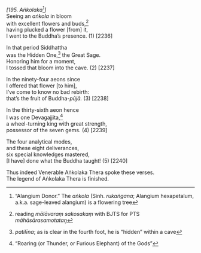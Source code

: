 *\[195. Aṅkolaka*[^1]*\]*  
Seeing an *aṅkola* in bloom  
with excellent flowers and buds,[^2]  
having plucked a flower \[from\] it,  
I went to the Buddha’s presence. (1) \[2236\]

In that period Siddhattha  
was the Hidden One,[^3] the Great Sage.  
Honoring him for a moment,  
I tossed that bloom into the cave. (2) \[2237\]

In the ninety-four aeons since  
I offered that flower \[to him\],  
I’ve come to know no bad rebirth:  
that’s the fruit of Buddha-*pūjā.* (3) \[2238\]

In the thirty-sixth aeon hence  
I was one Devagajjita,[^4]  
a wheel-turning king with great strength,  
possessor of the seven gems. (4) \[2239\]

The four analytical modes,  
and these eight deliverances,  
six special knowledges mastered,  
\[I have\] done what the Buddha taught! (5) \[2240\]

Thus indeed Venerable Aṅkolaka Thera spoke these verses.  
The legend of Aṅkolaka Thera is finished.  
[^1]: “Alangium Donor.” The *aṅkola* (Sinh. *rukaṅgana*; Alangium
    hexapetalum, a.k.a. sage-leaved alangium) is a flowering tree  
[^2]: reading *mālāvaraṃ sakosakaṃ* with BJTS for PTS
    *māhāsārasamotataŋ*  
[^3]: *patilīna*; as is clear in the fourth foot, he is “hidden” within
    a cave  
[^4]: “Roaring (or Thunder, or Furious Elephant) of the Gods”
